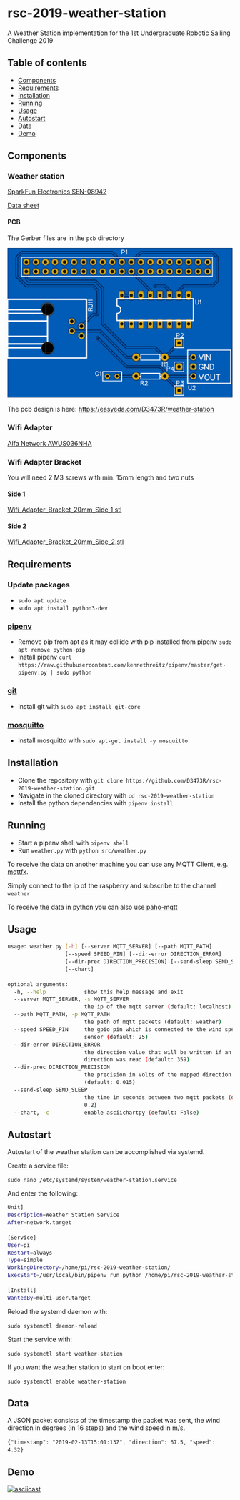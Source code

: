 # rsc-2019-weather-station

A Weather Station implementation for the 1st Undergraduate Robotic Sailing Challenge 2019

## Table of contents

* [Components](#components)
* [Requirements](#requirements)
* [Installation](#installation)
* [Running](#running)
* [Usage](#usage)
* [Autostart](#autostart)
* [Data](#data)
* [Demo](#demo)

## Components

### Weather station

[SparkFun Electronics SEN-08942](https://www.digikey.de/product-detail/de/sparkfun-electronics/SEN-08942/1568-1555-ND/5684383)

[Data sheet](https://www.sparkfun.com/datasheets/Sensors/Weather/Weather%20Sensor%20Assembly..pdf)

#### PCB

The Gerber files are in the `pcb` directory

![](images/pcb.png)

The pcb design is here: https://easyeda.com/D3473R/weather-station

### Wifi Adapter

[Alfa Network AWUS036NHA](https://www.amazon.de/dp/B01D064VMS/ref=cm_sw_r_cp_apa_i_2wD4Bb07P9566)

### Wifi Adapter Bracket

You will need 2 M3 screws with min. 15mm length and two nuts

#### Side 1

[Wifi_Adapter_Bracket_20mm_Side_1.stl](wifi-adapter-bracket/Wifi_Adapter_Bracket_20mm_Side_1.stl)

#### Side 2

[Wifi_Adapter_Bracket_20mm_Side_2.stl](wifi-adapter-bracket/Wifi_Adapter_Bracket_20mm_Side_2.stl)

## Requirements

### Update packages
* `sudo apt update`
* `sudo apt install python3-dev`

### [pipenv](https://github.com/pypa/pipenv)

* Remove pip from apt as it may collide with pip installed from pipenv `sudo apt remove python-pip`
* Install pipenv `curl https://raw.githubusercontent.com/kennethreitz/pipenv/master/get-pipenv.py | sudo python`

### [git](https://git-scm.com/)
* Install git with `sudo apt install git-core`

### [mosquitto](https://mosquitto.org/)

* Install mosquitto with `sudo apt-get install -y mosquitto`

## Installation

* Clone the repository with `git clone https://github.com/D3473R/rsc-2019-weather-station.git`
* Navigate in the cloned directory with `cd rsc-2019-weather-station`
* Install the python dependencies with `pipenv install`

## Running

* Start a pipenv shell with `pipenv shell`
* Run `weather.py` with `python src/weather.py`

To receive the data on another machine you can use any MQTT Client, e.g. [mqttfx](https://mqttfx.jensd.de/).

Simply connect to the ip of the raspberry and subscribe to the channel `weather`

To receive the data in python you can also use [paho-mqtt](https://pypi.org/project/paho-mqtt/)

## Usage

```sh
usage: weather.py [-h] [--server MQTT_SERVER] [--path MQTT_PATH]
                  [--speed SPEED_PIN] [--dir-error DIRECTION_ERROR]
                  [--dir-prec DIRECTION_PRECISION] [--send-sleep SEND_SLEEP]
                  [--chart]

optional arguments:
  -h, --help            show this help message and exit
  --server MQTT_SERVER, -s MQTT_SERVER
                        the ip of the mqtt server (default: localhost)
  --path MQTT_PATH, -p MQTT_PATH
                        the path of mqtt packets (default: weather)
  --speed SPEED_PIN     the gpio pin which is connected to the wind speed
                        sensor (default: 25)
  --dir-error DIRECTION_ERROR
                        the direction value that will be written if an invalid
                        direction was read (default: 359)
  --dir-prec DIRECTION_PRECISION
                        the precision in Volts of the mapped direction values
                        (default: 0.015)
  --send-sleep SEND_SLEEP
                        the time in seconds between two mqtt packets (default:
                        0.2)
  --chart, -c           enable asciichartpy (default: False)
```

## Autostart

Autostart of the weather station can be accomplished via systemd.

Create a service file:

`sudo nano /etc/systemd/system/weather-station.service`

And enter the following:

```sh
Unit]
Description=Weather Station Service
After=network.target

[Service]
User=pi
Restart=always
Type=simple
WorkingDirectory=/home/pi/rsc-2019-weather-station/
ExecStart=/usr/local/bin/pipenv run python /home/pi/rsc-2019-weather-station/src/weather.py

[Install]
WantedBy=multi-user.target
```

Reload the systemd daemon with:

`sudo systemctl daemon-reload`

Start the service with:

`sudo systemctl start weather-station`

If you want the weather station to start on boot enter:

`sudo systemctl enable weather-station`

## Data

A JSON packet consists of the timestamp the packet was sent, the wind direction in degrees (in 16 steps) and the wind speed in m/s.

`{"timestamp": "2019-02-13T15:01:13Z", "direction": 67.5, "speed": 4.32}`

## Demo

[![asciicast](https://asciinema.org/a/227526.svg)](https://asciinema.org/a/227526)

